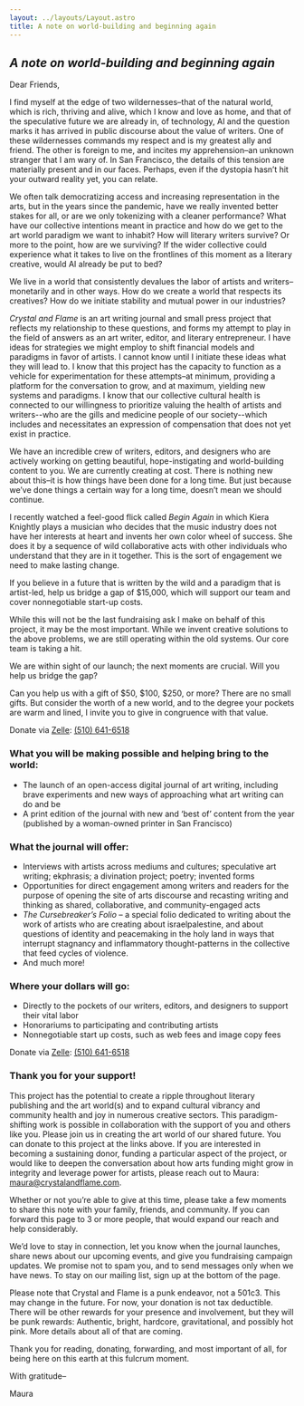 ```yaml
---
layout: ../layouts/Layout.astro
title: A note on world-building and beginning again
---
```


## *A note on world-building and beginning again*

Dear Friends,

I find myself at the edge of two wildernesses–that of the natural world, which is rich, thriving and alive, which I know and love as home, and that of the speculative future we are already in, of technology, AI and the question marks it has arrived in public discourse about the value of writers. One of these wildernesses commands my respect and is my greatest ally and friend. The other is foreign to me, and incites my apprehension–an unknown stranger that I am wary of. In San Francisco, the details of this tension are materially present and in our faces. Perhaps, even if the dystopia hasn’t hit your outward reality yet, you can relate.

We often talk democratizing access and increasing representation in the arts, but in the years since the pandemic, have we really invented better stakes for all, or are we only tokenizing with a cleaner performance? What have our collective intentions meant in practice and how do we get to the art world paradigm we want to inhabit? How will literary writers survive? Or more to the point, how are we surviving? If the wider collective could experience what it takes to live on the frontlines of this moment as a literary creative, would AI already be put to bed?

We live in a world that consistently devalues the labor of artists and writers–monetarily and in other ways. How do we create a world that respects its creatives? How do we initiate stability and mutual power in our industries?

*Crystal and Flame* is an art writing journal and small press project that reflects my relationship to these questions, and forms my attempt to play in the field of answers as an art writer, editor, and literary entrepreneur. I have ideas for strategies we might employ to shift financial models and paradigms in favor of artists. I cannot know until I initiate these ideas what they will lead to. I know that this project has the capacity to function as a vehicle for experimentation for these attempts–at minimum, providing a platform for the conversation to grow, and at maximum, yielding new systems and paradigms. I know that our collective cultural health is connected to our willingness to prioritize valuing the health of artists and writers--who are the gills and medicine people of our society--which includes and necessitates an expression of compensation that does not yet exist in practice.

We have an incredible crew of writers, editors, and designers who are actively working on getting beautiful, hope-instigating and world-building content to you. We are currently creating at cost. There is nothing new about this–it is how things have been done for a long time. But just because we’ve done things a certain way for a long time, doesn’t mean we should continue.

I recently watched a feel-good flick called *Begin Again* in which Kiera Knightly plays a musician who decides that the music industry does not have her interests at heart and invents her own color wheel of success. She does it by a sequence of wild collaborative acts with other individuals who understand that they are in it together. This is the sort of engagement we need to make lasting change.

If you believe in a future that is written by the wild and a paradigm that is artist-led, help us bridge a gap of $15,000, which will support our team and cover nonnegotiable start-up costs.

While this will not be the last fundraising ask I make on behalf of this project, it may be the most important. While we invent creative solutions to the above problems, we are still operating within the old systems. Our core team is taking a hit.

We are within sight of our launch; the next moments are crucial. Will you help us bridge the gap?

Can you help us with a gift of $50, $100, $250, or more? There are no small gifts. But consider the worth of a new world, and to the degree your pockets are warm and lined, I invite you to give in congruence with that value.

Donate via [Zelle](https://www.zellepay.com/go/zelle): [(510) 641-6518](https://www.zellepay.com/go/zelle)

### What you will be making possible and helping bring to the world:

* The launch of an open-access digital journal of art writing, including brave experiments and new ways of approaching what art writing can do and be
* A print edition of the journal with new and ‘best of’ content from the year (published by a woman-owned printer in San Francisco)

### What the journal will offer:

* Interviews with artists across mediums and cultures; speculative art writing; ekphrasis; a divination project; poetry; invented forms
* Opportunities for direct engagement among writers and readers for the purpose of opening the site of arts discourse and recasting writing and thinking as shared, collaborative, and community-engaged acts
* *The Cursebreaker’s Folio* – a special folio dedicated to writing about the work of artists who are creating about israelpalestine, and about questions of identity and peacemaking in the holy land in ways that interrupt stagnancy and inflammatory thought-patterns in the collective that feed cycles of violence.
* And much more!

### Where your dollars will go:

* Directly to the pockets of our writers, editors, and designers to support their vital labor
* Honorariums to participating and contributing artists
* Nonnegotiable start up costs, such as web fees and image copy fees

Donate via [Zelle](https://www.zellepay.com/go/zelle): [(510) 641-6518](https://www.zellepay.com/go/zelle)

### Thank you for your support!

This project has the potential to create a ripple throughout literary publishing and the art world(s) and to expand cultural vibrancy and community health and joy in numerous creative sectors. This paradigm-shifting work is possible  in collaboration with the support of you and others like you. Please join us in creating the art world of our shared future. You can donate to this project at the links above. If you are interested in becoming a sustaining donor, funding a particular aspect of the project, or would like to deepen the conversation about how arts funding might grow in integrity and leverage power for artists, please reach out to Maura: [maura@crystalandflame.com](mailto:maura@crystalandflame.com).

Whether or not you’re able to give at this time, please take a few moments to share this note with your family, friends, and community. If you can forward this page to 3 or more people, that would expand our reach and help considerably.

We’d love to stay in connection, let you know when the journal launches, share news about our upcoming events, and give you fundraising campaign updates. We promise not to spam you, and to send messages only when we have news. To stay on our mailing list, sign up at the bottom of the page.

Please note that Crystal and Flame is a punk endeavor, not a 501c3. This may change in the future. For now, your donation is not tax deductible. There will be other rewards for your presence and involvement, but they will be punk rewards: Authentic, bright, hardcore, gravitational, and possibly hot pink. More details about all of that are coming.

Thank you for reading, donating, forwarding, and most important of all, for being here on this earth at this fulcrum moment.

With gratitude–

Maura

